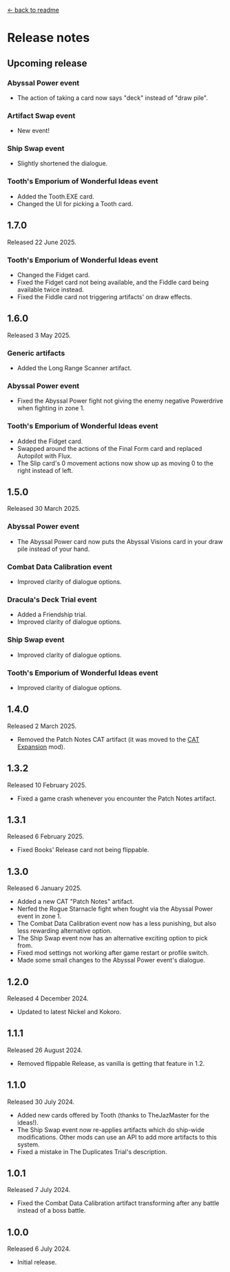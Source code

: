 [← back to readme](README.md)

# Release notes

## Upcoming release

### Abyssal Power event
* The action of taking a card now says "deck" instead of "draw pile".

### Artifact Swap event
* New event!

### Ship Swap event
* Slightly shortened the dialogue.

### Tooth's Emporium of Wonderful Ideas event
* Added the Tooth.EXE card.
* Changed the UI for picking a Tooth card.

## 1.7.0
Released 22 June 2025.

### Tooth's Emporium of Wonderful Ideas event
* Changed the Fidget card.
* Fixed the Fidget card not being available, and the Fiddle card being available twice instead.
* Fixed the Fiddle card not triggering artifacts' on draw effects.

## 1.6.0
Released 3 May 2025.

### Generic artifacts
* Added the Long Range Scanner artifact.

### Abyssal Power event
* Fixed the Abyssal Power fight not giving the enemy negative Powerdrive when fighting in zone 1.

### Tooth's Emporium of Wonderful Ideas event
* Added the Fidget card.
* Swapped around the actions of the Final Form card and replaced Autopilot with Flux.
* The Slip card's 0 movement actions now show up as moving 0 to the right instead of left.

## 1.5.0
Released 30 March 2025.

### Abyssal Power event
* The Abyssal Power card now puts the Abyssal Visions card in your draw pile instead of your hand.

### Combat Data Calibration event
* Improved clarity of dialogue options.

### Dracula's Deck Trial event
* Added a Friendship trial.
* Improved clarity of dialogue options.

### Ship Swap event
* Improved clarity of dialogue options.

### Tooth's Emporium of Wonderful Ideas event
* Improved clarity of dialogue options.

## 1.4.0
Released 2 March 2025.

* Removed the Patch Notes CAT artifact (it was moved to the [CAT Expansion](https://www.nexusmods.com/cobaltcore/mods/48) mod).

## 1.3.2
Released 10 February 2025.

* Fixed a game crash whenever you encounter the Patch Notes artifact.

## 1.3.1
Released 6 February 2025.

* Fixed Books' Release card not being flippable.

## 1.3.0
Released 6 January 2025.

* Added a new CAT "Patch Notes" artifact.
* Nerfed the Rogue Starnacle fight when fought via the Abyssal Power event in zone 1.
* The Combat Data Calibration event now has a less punishing, but also less rewarding alternative option.
* The Ship Swap event now has an alternative exciting option to pick from.
* Fixed mod settings not working after game restart or profile switch.
* Made some small changes to the Abyssal Power event's dialogue.

## 1.2.0
Released 4 December 2024.

* Updated to latest Nickel and Kokoro.

## 1.1.1
Released 26 August 2024.

* Removed flippable Release, as vanilla is getting that feature in 1.2.

## 1.1.0
Released 30 July 2024.

* Added new cards offered by Tooth (thanks to TheJazMaster for the ideas!).
* The Ship Swap event now re-applies artifacts which do ship-wide modifications. Other mods can use an API to add more artifacts to this system.
* Fixed a mistake in The Duplicates Trial's description.

## 1.0.1
Released 7 July 2024.

* Fixed the Combat Data Calibration artifact transforming after any battle instead of a boss battle.

## 1.0.0
Released 6 July 2024.

* Initial release.